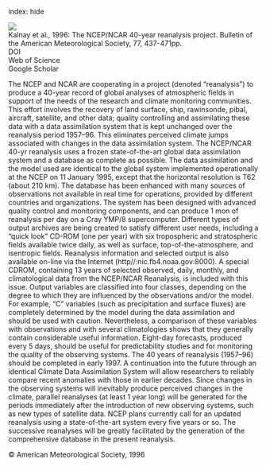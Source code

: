 index: hide

<div class="Citation">
    <div class="Citation-thumb CitationThumb-linked"  data-href="https://doi.org/10.1175/1520-0477(1996)077<0437:tnyrp>2.0.co;2">
      <img src="https://static.claimspace.cloud/climate-study-static/refs/thumbs/9/Kalnay_et_al_1996-thumb.png" />
    </div>

  <div class="Citation-body">
    <div class="Citation-text">Kalnay et al., 1996: The NCEP/NCAR 40-year reanalysis project. <span class="Article-journal">Bulletin of the American Meteorological Society, </span><span class="Article-volume">77, </span>437-471pp.</div>
    <div class="Citation-links">
      <div class="CitationLink" data-href="https://doi.org/10.1175/1520-0477(1996)077<0437:tnyrp>2.0.co;2">
        <div class="CitationLink-icon CitationLink-Doi"></div>
        <div class="CitationLink-text">DOI</div>
      </div>
      <div class="CitationLink" data-href="http://cel.webofknowledge.com/InboundService.do?customersID=atyponcel&smartRedirect=yes&mode=FullRecord&IsProductCode=Yes&product=CEL&Init=Yes&Func=Frame&action=retrieve&SrcApp=literatum&SrcAuth=atyponcel&SID=7CNc3cIRaBKjGbSujFM&UT=WOS:A1996UG17600001">
        <div class="CitationLink-icon CitationLink-Isi"></div>
        <div class="CitationLink-text">Web of Science</div>
      </div>
      <div class="CitationLink" data-href="https://scholar.google.com/scholar?q=10.1175/1520-0477(1996)077<0437:tnyrp>2.0.co;2">
        <div class="CitationLink-icon CitationLink-Scholar"></div>
        <div class="CitationLink-text">Google Scholar</div>
      </div>
    </div>
  </div>
</div>

The NCEP and NCAR are cooperating in a project (denoted “reanalysis”) to produce a 40-year record of global analyses of atmospheric fields in support of the needs of the research and climate monitoring communities. This effort involves the recovery of land surface, ship, rawinsonde, pibal, aircraft, satellite, and other data; quality controlling and assimilating these data with a data assimilation system that is kept unchanged over the reanalysis period 1957–96. This eliminates perceived climate jumps associated with changes in the data assimilation system. The NCEP/NCAR 40-yr reanalysis uses a frozen state-of-the-art global data assimilation system and a database as complete as possible. The data assimilation and the model used are identical to the global system implemented operationally at the NCEP on 11 January 1995, except that the horizontal resolution is T62 (about 210 km). The database has been enhanced with many sources of observations not available in real time for operations, provided by different countries and organizations. The system has been designed with advanced quality control and monitoring components, and can produce 1 mon of reanalysis per day on a Cray YMP/8 supercomputer. Different types of output archives are being created to satisfy different user needs, including a “quick look” CD-ROM (one per year) with six tropospheric and stratospheric fields available twice daily, as well as surface, top-of-the-atmosphere, and isentropic fields. Reanalysis information and selected output is also available on-line via the Internet (http//:nic.fb4.noaa.gov:8000). A special CDROM, containing 13 years of selected observed, daily, monthly, and climatological data from the NCEP/NCAR Reanalysis, is included with this issue. Output variables are classified into four classes, depending on the degree to which they are influenced by the observations and/or the model. For example, “C” variables (such as precipitation and surface fluxes) are completely determined by the model during the data assimilation and should be used with caution. Nevertheless, a comparison of these variables with observations and with several climatologies shows that they generally contain considerable useful information. Eight-day forecasts, produced every 5 days, should be useful for predictability studies and for monitoring the quality of the observing systems. The 40 years of reanalysis (1957–96) should be completed in early 1997. A continuation into the future through an identical Climate Data Assimilation System will allow researchers to reliably compare recent anomalies with those in earlier decades. Since changes in the observing systems will inevitably produce perceived changes in the climate, parallel reanalyses (at least 1 year long) will be generated for the periods immediately after the introduction of new observing systems, such as new types of satellite data. NCEP plans currently call for an updated reanalysis using a state-of-the-art system every five years or so. The successive reanalyses will be greatly facilitated by the generation of the comprehensive database in the present reanalysis.

<div class="Citation-copy">
&copy; American Meteorological Society, 1996
</div>